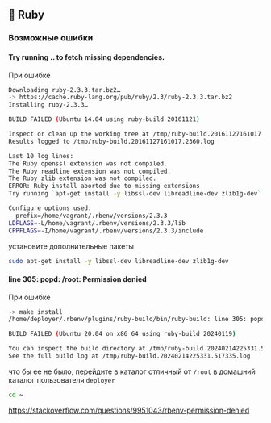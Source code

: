 ## 💎 Ruby

### Возможные ошибки

#### Try running .. to fetch missing dependencies.

При ошибке

```sh
Downloading ruby-2.3.3.tar.bz2…
-> https://cache.ruby-lang.org/pub/ruby/2.3/ruby-2.3.3.tar.bz2
Installing ruby-2.3.3…

BUILD FAILED (Ubuntu 14.04 using ruby-build 20161121)

Inspect or clean up the working tree at /tmp/ruby-build.20161127161017.2360
Results logged to /tmp/ruby-build.20161127161017.2360.log

Last 10 log lines:
The Ruby openssl extension was not compiled.
The Ruby readline extension was not compiled.
The Ruby zlib extension was not compiled.
ERROR: Ruby install aborted due to missing extensions
Try running `apt-get install -y libssl-dev libreadline-dev zlib1g-dev` to fetch missing dependencies.

Configure options used:
— prefix=/home/vagrant/.rbenv/versions/2.3.3
LDFLAGS=-L/home/vagrant/.rbenv/versions/2.3.3/lib
CPPFLAGS=-I/home/vagrant/.rbenv/versions/2.3.3/include
```

установите дополнительные пакеты

```sh
sudo apt-get install -y libssl-dev libreadline-dev zlib1g-dev
```

#### line 305: popd: /root: Permission denied

При ошибке

```sh
-> make install
/home/deployer/.rbenv/plugins/ruby-build/bin/ruby-build: line 305: popd: /root: Permission denied

BUILD FAILED (Ubuntu 20.04 on x86_64 using ruby-build 20240119)

You can inspect the build directory at /tmp/ruby-build.20240214225331.517335.1wPlfe
See the full build log at /tmp/ruby-build.20240214225331.517335.log
```

что бы ее не было, перейдите в каталог отличный от `/root`
в домашний каталог пользователя `deployer`

```sh
cd ~
```

https://stackoverflow.com/questions/9951043/rbenv-permission-denied
